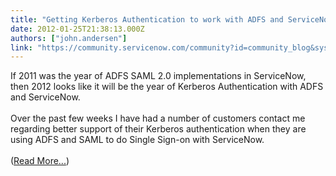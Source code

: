 ```yaml
---
title: "Getting Kerberos Authentication to work with ADFS and ServiceNow via SAML"
date: 2012-01-25T21:38:13.000Z
authors: ["john.andersen"]
link: "https://community.servicenow.com/community?id=community_blog&sys_id=844ea2addbd0dbc01dcaf3231f961906"
---
```

<p>If 2011 was the year of ADFS SAML 2.0 implementations in ServiceNow, then 2012 looks like it will be the year of Kerberos Authentication with ADFS and ServiceNow.<br /><br />Over the past few weeks I have had a number of customers contact me regarding better support of their Kerberos authentication when they are using ADFS and SAML to do Single Sign-on with ServiceNow.<br /><br />(<a href='http://www.john-james-andersen.com/blog/service-now/supporting-kerberos-authentication-with-adfs-in-servicenow.html'>Read More...</a>)</p>